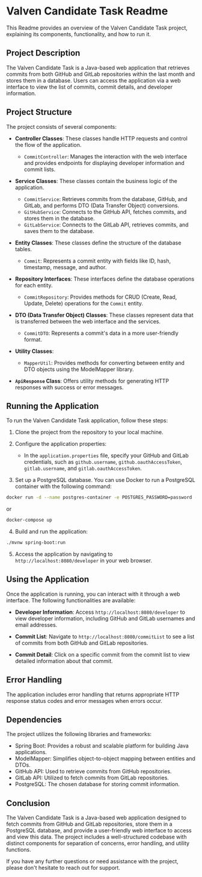 # Valven Candidate Task Readme

This Readme provides an overview of the Valven Candidate Task project, explaining its components, functionality, and how to run it.

## Project Description

The Valven Candidate Task is a Java-based web application that retrieves commits from both GitHub and GitLab repositories within the last month and stores them in a database. Users can access the application via a web interface to view the list of commits, commit details, and developer information.

## Project Structure

The project consists of several components:

- **Controller Classes**: These classes handle HTTP requests and control the flow of the application.
  - `CommitController`: Manages the interaction with the web interface and provides endpoints for displaying developer information and commit lists.

- **Service Classes**: These classes contain the business logic of the application.
  - `CommitService`: Retrieves commits from the database, GitHub, and GitLab, and performs DTO (Data Transfer Object) conversions.
  - `GitHubService`: Connects to the GitHub API, fetches commits, and stores them in the database.
  - `GitLabService`: Connects to the GitLab API, retrieves commits, and saves them to the database.

- **Entity Classes**: These classes define the structure of the database tables.
  - `Commit`: Represents a commit entity with fields like ID, hash, timestamp, message, and author.

- **Repository Interfaces**: These interfaces define the database operations for each entity.
  - `CommitRepository`: Provides methods for CRUD (Create, Read, Update, Delete) operations for the `Commit` entity.

- **DTO (Data Transfer Object) Classes**: These classes represent data that is transferred between the web interface and the services.
  - `CommitDTO`: Represents a commit's data in a more user-friendly format.

- **Utility Classes**:
  - `MapperUtil`: Provides methods for converting between entity and DTO objects using the ModelMapper library.

- **`ApiResponse` Class**: Offers utility methods for generating HTTP responses with success or error messages.

## Running the Application

To run the Valven Candidate Task application, follow these steps:

1. Clone the project from the repository to your local machine.

2. Configure the application properties:
   - In the `application.properties` file, specify your GitHub and GitLab credentials, such as `github.username`, `github.oauthAccessToken`, `gitlab.username`, and `gitlab.oauthAccessToken`.

3. Set up a PostgreSQL database. You can use Docker to run a PostgreSQL container with the following command:
```bash
docker run -d --name postgres-container -e POSTGRES_PASSWORD=password -e POSTGRES_USER=username -e POSTGRES_DB=commit_tracker -p 5432:5432 postgres:latest
```
or

```bash
docker-compose up
```
4. Build and run the application:

```bash
./mvnw spring-boot:run
```

5. Access the application by navigating to `http://localhost:8080/developer` in your web browser.

## Using the Application

Once the application is running, you can interact with it through a web interface. The following functionalities are available:

- **Developer Information**: Access `http://localhost:8080/developer` to view developer information, including GitHub and GitLab usernames and email addresses.

- **Commit List**: Navigate to `http://localhost:8080/commitList` to see a list of commits from both GitHub and GitLab repositories.

- **Commit Detail**: Click on a specific commit from the commit list to view detailed information about that commit.

## Error Handling

The application includes error handling that returns appropriate HTTP response status codes and error messages when errors occur.

## Dependencies

The project utilizes the following libraries and frameworks:

- Spring Boot: Provides a robust and scalable platform for building Java applications.
- ModelMapper: Simplifies object-to-object mapping between entities and DTOs.
- GitHub API: Used to retrieve commits from GitHub repositories.
- GitLab API: Utilized to fetch commits from GitLab repositories.
- PostgreSQL: The chosen database for storing commit information.

## Conclusion

The Valven Candidate Task is a Java-based web application designed to fetch commits from GitHub and GitLab repositories, store them in a PostgreSQL database, and provide a user-friendly web interface to access and view this data. The project includes a well-structured codebase with distinct components for separation of concerns, error handling, and utility functions.

If you have any further questions or need assistance with the project, please don't hesitate to reach out for support.